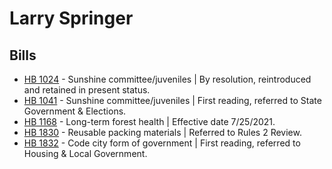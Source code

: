 # Larry Springer
## Bills
* [HB 1024](/bill/2021-22/hb/1024/) - Sunshine committee/juveniles | By resolution, reintroduced and retained in present status.
* [HB 1041](/bill/2021-22/hb/1041/) - Sunshine committee/juveniles | First reading, referred to State Government & Elections.
* [HB 1168](/bill/2021-22/hb/1168/) - Long-term forest health | Effective date 7/25/2021.
* [HB 1830](/bill/2021-22/hb/1830/) - Reusable packing materials | Referred to Rules 2 Review.
* [HB 1832](/bill/2021-22/hb/1832/) - Code city form of government | First reading, referred to Housing & Local Government.
